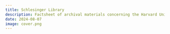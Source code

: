 ```yaml
---
title: Schlesinger Library
description: Factsheet of archival materials concerning the Harvard University Institute of Geographical Exploration held by Schlesinger Library.
date: 2024-08-07
image: cover.png
---
```


